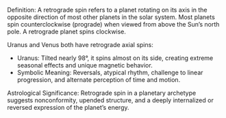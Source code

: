 Definition:
A retrograde spin refers to a planet rotating on its axis in the opposite direction of most other planets in the solar system. Most planets spin counterclockwise (prograde) when viewed from above the Sun’s north pole. A retrograde planet spins clockwise.

Uranus and Venus both have retrograde axial spins:

- Uranus: Tilted nearly 98°, it spins almost on its side, creating extreme seasonal effects and unique magnetic behavior.
- Symbolic Meaning: Reversals, atypical rhythm, challenge to linear progression, and alternate perception of time and motion.

Astrological Significance:
Retrograde spin in a planetary archetype suggests nonconformity, upended structure, and a deeply internalized or reversed expression of the planet’s energy.